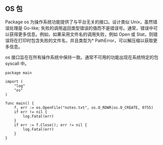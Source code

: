 ## OS 包

Package os 为操作系统功能提供了与平台无关的接口。设计类似 Unix，虽然错误处理是 Go-like; 失败的调用返回类型错误的值而不是错误号。通常，错误中可以获得更多信息。例如，如果采用文件名的调用失败，例如 Open 或 Stat，则错误将在打印时包含失败的文件名，并且类型为\* PathError，可以解压缩以获取更多信息。

os 接口旨在在所有操作系统中保持一致。通常不可用的功能出现在系统特定的包 syscall 中。

```
package main

import (
	"log"
	"os"
)

func main() {
	f, err := os.OpenFile("notes.txt", os.O_RDWR|os.O_CREATE, 0755)
	if err != nil {
		log.Fatal(err)
	}
	if err := f.Close(); err != nil {
		log.Fatal(err)
	}
}
```
